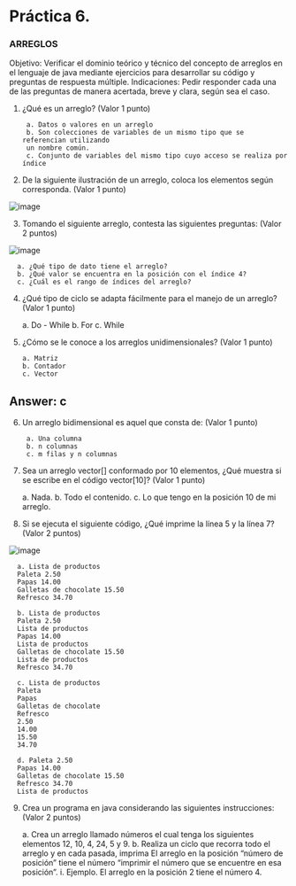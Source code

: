 # Práctica 6.

### ARREGLOS

Objetivo: Verificar el dominio teórico y técnico del concepto de arreglos en el lenguaje de
java mediante ejercicios para desarrollar su código y preguntas de respuesta múltiple.
Indicaciones: Pedir responder cada una de las preguntas de manera acertada, breve y
clara, según sea el caso.

1. ¿Qué es un arreglo? (Valor 1 punto)

        a. Datos o valores en un arreglo
        b. Son colecciones de variables de un mismo tipo que se referencian utilizando
        un nombre común.
        c. Conjunto de variables del mismo tipo cuyo acceso se realiza por índice
        
2. De la siguiente ilustración de un arreglo, coloca los elementos según corresponda.
(Valor 1 punto)

![image](https://user-images.githubusercontent.com/91554777/176980202-f705e695-3175-47eb-8e54-5c2cfd5ae148.png)

3. Tomando el siguiente arreglo, contesta las siguientes preguntas: (Valor 2 puntos)

![image](https://user-images.githubusercontent.com/91554777/176980222-c9ac9e57-a50d-4329-9db6-b2b1c02aeae4.png)

      a. ¿Qué tipo de dato tiene el arreglo?
      b. ¿Qué valor se encuentra en la posición con el índice 4?
      c. ¿Cuál es el rango de índices del arreglo?
      
 4. ¿Qué tipo de ciclo se adapta fácilmente para el manejo de un arreglo? (Valor 1
punto)

      a. Do - While
      b. For
      c. While
      
 5. ¿Cómo se le conoce a los arreglos unidimensionales? (Valor 1 punto)
 
        a. Matriz
        b. Contador
        c. Vector
        
## Answer: c
   
6. Un arreglo bidimensional es aquel que consta de: (Valor 1 punto)

        a. Una columna
        b. n columnas
        c. m filas y n columnas
        
7. Sea un arreglo vector[] conformado por 10 elementos, ¿Qué muestra si se escribe
en el código vector[10]? (Valor 1 punto)

      a. Nada.
      b. Todo el contenido.
      c. Lo que tengo en la posición 10 de mi arreglo.
      
8. Si se ejecuta el siguiente código, ¿Qué imprime la línea 5 y la línea 7? (Valor 2
puntos)

![image](https://user-images.githubusercontent.com/91554777/176980300-634ec85b-39d3-4b54-8101-962128d7252f.png)

      a. Lista de productos
      Paleta 2.50
      Papas 14.00
      Galletas de chocolate 15.50
      Refresco 34.70

      b. Lista de productos
      Paleta 2.50
      Lista de productos
      Papas 14.00
      Lista de productos
      Galletas de chocolate 15.50
      Lista de productos
      Refresco 34.70

      c. Lista de productos
      Paleta
      Papas
      Galletas de chocolate
      Refresco
      2.50
      14.00
      15.50
      34.70

      d. Paleta 2.50
      Papas 14.00
      Galletas de chocolate 15.50
      Refresco 34.70
      Lista de productos
    
 9. Crea un programa en java considerando las siguientes instrucciones: (Valor 2
puntos)

      a. Crea un arreglo llamado números el cual tenga los siguientes elementos 12,
      10, 4, 24, 5 y 9.
      b. Realiza un ciclo que recorra todo el arreglo y en cada pasada, imprima El
      arreglo en la posición “número de posición” tiene el número “imprimir el
      número que se encuentre en esa posición”.
      i. Ejemplo. El arreglo en la posición 2 tiene el número 4.

